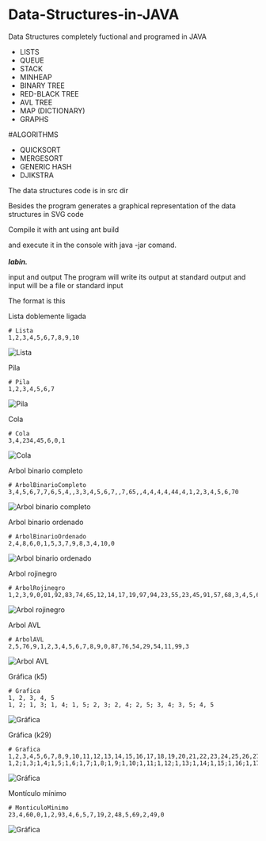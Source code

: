 # Data-Structures-in-JAVA
Data Structures completely fuctional and programed in JAVA
* LISTS
* QUEUE
* STACK
* MINHEAP
* BINARY TREE
* RED-BLACK TREE
* AVL TREE
* MAP (DICTIONARY) 
* GRAPHS

#ALGORITHMS
* QUICKSORT
* MERGESORT
* GENERIC HASH
* DJIKSTRA

The data structures code is in src dir

Besides the program generates a graphical representation of the data structures in SVG code


Compile it with ant 
using ant build 

and execute it in the console with java -jar comand.
<br/><br/>
<i><b>Iabin.</b></i>

input and output
The program will write its output at standard output and input will be a file or standard input


The format is this

Lista doblemente ligada
```
# Lista
1,2,3,4,5,6,7,8,9,10
```
![Lista](https://github.com/iabin/Data-Structures-in-JAVA/blob/master/images/lista.png)

Pila
```
# Pila
1,2,3,4,5,6,7
```
![Pila](https://github.com/iabin/Data-Structures-in-JAVA/blob/master/images/pila.png)

Cola
```
# Cola
3,4,234,45,6,0,1
```
![Cola](https://github.com/iabin/Data-Structures-in-JAVA/blob/master/images/cola.png)

Arbol binario completo
```
# ArbolBinarioCompleto
3,4,5,6,7,7,6,5,4,,3,3,4,5,6,7,,7,65,,4,4,4,4,44,4,1,2,3,4,5,6,70
```
![Arbol binario completo](https://github.com/iabin/Data-Structures-in-JAVA/blob/master/images/arbolBinarioCompleto.png)

Arbol binario ordenado
```
# ArbolBinarioOrdenado
2,4,8,6,0,1,5,3,7,9,8,3,4,10,0
```
![Arbol binario ordenado](https://github.com/iabin/Data-Structures-in-JAVA/blob/master/images/arbolBinarioOrdenado.png)

Arbol rojinegro
```
# ArbolRojinegro
1,2,3,9,0,01,92,83,74,65,12,14,17,19,97,94,23,55,23,45,91,57,68,3,4,5,6,7,8,
```
![Arbol rojinegro](https://github.com/iabin/Data-Structures-in-JAVA/blob/master/images/arbolRojinegro.png)

Arbol AVL
```
# ArbolAVL
2,5,76,9,1,2,3,4,5,6,7,8,9,0,87,76,54,29,54,11,99,3
```
![Arbol AVL](https://github.com/iabin/Data-Structures-in-JAVA/blob/master/images/arbolAVL.png)

Gráfica (k5)
```
# Grafica
1, 2, 3, 4, 5
1, 2; 1, 3; 1, 4; 1, 5; 2, 3; 2, 4; 2, 5; 3, 4; 3, 5; 4, 5
```
![Gráfica](https://github.com/iabin/Data-Structures-in-JAVA/blob/master/images/grafica1.png)

Gráfica (k29)
```
# Grafica
1,2,3,4,5,6,7,8,9,10,11,12,13,14,15,16,17,18,19,20,21,22,23,24,25,26,27,28,29,
1,2;1,3;1,4;1,5;1,6;1,7;1,8;1,9;1,10;1,11;1,12;1,13;1,14;1,15;1,16;1,17;1,18;1,19;1,20;1,21;1,22;1,23;1,24;1,25;1,26;1,27;1,28;1,29;2,3;2,4;2,5;2,6;2,7;2,8;2,9;2,10;2,11;2,12;2,13;2,14;2,15;2,16;2,17;2,18;2,19;2,20;2,21;2,22;2,23;2,24;2,25;2,26;2,27;2,28;2,29;3,4;3,5;3,6;3,7;3,8;3,9;3,10;3,11;3,12;3,13;3,14;3,15;3,16;3,17;3,18;3,19;3,20;3,21;3,22;3,23;3,24;3,25;3,26;3,27;3,28;3,29;4,5;4,6;4,7;4,8;4,9;4,10;4,11;4,12;4,13;4,14;4,15;4,16;4,17;4,18;4,19;4,20;4,21;4,22;4,23;4,24;4,25;4,26;4,27;4,28;4,29;5,6;5,7;5,8;5,9;5,10;5,11;5,12;5,13;5,14;5,15;5,16;5,17;5,18;5,19;5,20;5,21;5,22;5,23;5,24;5,25;5,26;5,27;5,28;5,29;6,7;6,8;6,9;6,10;6,11;6,12;6,13;6,14;6,15;6,16;6,17;6,18;6,19;6,20;6,21;6,22;6,23;6,24;6,25;6,26;6,27;6,28;6,29;7,8;7,9;7,10;7,11;7,12;7,13;7,14;7,15;7,16;7,17;7,18;7,19;7,20;7,21;7,22;7,23;7,24;7,25;7,26;7,27;7,28;7,29;8,9;8,10;8,11;8,12;8,13;8,14;8,15;8,16;8,17;8,18;8,19;8,20;8,21;8,22;8,23;8,24;8,25;8,26;8,27;8,28;8,29;9,10;9,11;9,12;9,13;9,14;9,15;9,16;9,17;9,18;9,19;9,20;9,21;9,22;9,23;9,24;9,25;9,26;9,27;9,28;9,29;10,11;10,12;10,13;10,14;10,15;10,16;10,17;10,18;10,19;10,20;10,21;10,22;10,23;10,24;10,25;10,26;10,27;10,28;10,29;11,12;11,13;11,14;11,15;11,16;11,17;11,18;11,19;11,20;11,21;11,22;11,23;11,24;11,25;11,26;11,27;11,28;11,29;12,13;12,14;12,15;12,16;12,17;12,18;12,19;12,20;12,21;12,22;12,23;12,24;12,25;12,26;12,27;12,28;12,29;13,14;13,15;13,16;13,17;13,18;13,19;13,20;13,21;13,22;13,23;13,24;13,25;13,26;13,27;13,28;13,29;14,15;14,16;14,17;14,18;14,19;14,20;14,21;14,22;14,23;14,24;14,25;14,26;14,27;14,28;14,29;15,16;15,17;15,18;15,19;15,20;15,21;15,22;15,23;15,24;15,25;15,26;15,27;15,28;15,29;16,17;16,18;16,19;16,20;16,21;16,22;16,23;16,24;16,25;16,26;16,27;16,28;16,29;17,18;17,19;17,20;17,21;17,22;17,23;17,24;17,25;17,26;17,27;17,28;17,29;18,19;18,20;18,21;18,22;18,23;18,24;18,25;18,26;18,27;18,28;18,29;19,20;19,21;19,22;19,23;19,24;19,25;19,26;19,27;19,28;19,29;20,21;20,22;20,23;20,24;20,25;20,26;20,27;20,28;20,29;21,22;21,23;21,24;21,25;21,26;21,27;21,28;21,29;22,23;22,24;22,25;22,26;22,27;22,28;22,29;23,24;23,25;23,26;23,27;23,28;23,29;24,25;24,26;24,27;24,28;24,29;25,26;25,27;25,28;25,29;26,27;26,28;26,29;27,28;27,29;28,29;
```
![Gráfica](https://github.com/iabin/Data-Structures-in-JAVA/blob/master/images/grafica2.png)

Montículo mínimo
```
# MonticuloMinimo
23,4,60,0,1,2,93,4,6,5,7,19,2,48,5,69,2,49,0
```
![Gráfica](https://github.com/iabin/Data-Structures-in-JAVA/blob/master/images/monticuloMinimo.png)



